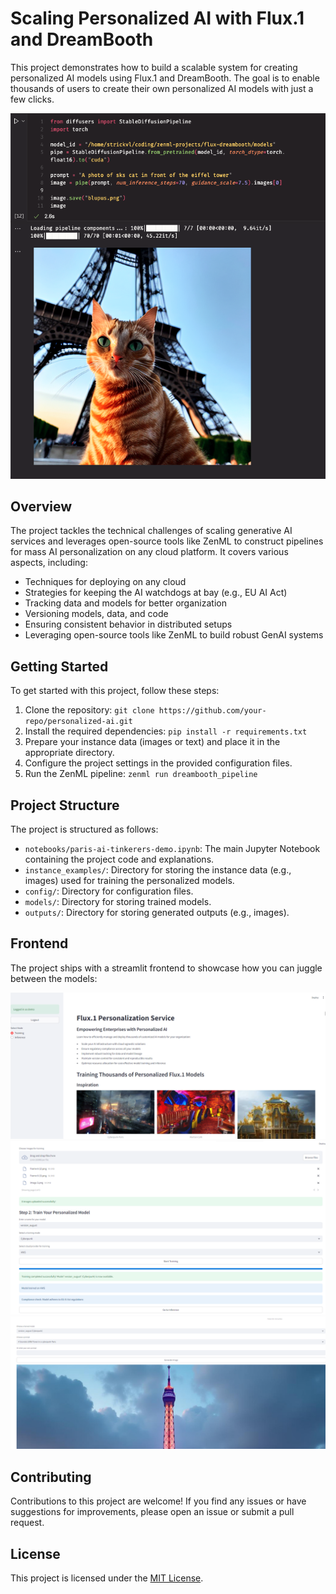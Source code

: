 # Scaling Personalized AI with Flux.1 and DreamBooth

This project demonstrates how to build a scalable system for creating
personalized AI models using Flux.1 and DreamBooth. The goal is to enable
thousands of users to create their own personalized AI models with just a few
clicks.

![](assets/blupus-demo.png)


## Overview

The project tackles the technical challenges of scaling generative AI services and leverages open-source tools like ZenML to construct pipelines for mass AI personalization on any cloud platform. It covers various aspects, including:

- Techniques for deploying on any cloud
- Strategies for keeping the AI watchdogs at bay (e.g., EU AI Act)
- Tracking data and models for better organization
- Versioning models, data, and code
- Ensuring consistent behavior in distributed setups
- Leveraging open-source tools like ZenML to build robust GenAI systems

## Getting Started

To get started with this project, follow these steps:

1. Clone the repository: `git clone https://github.com/your-repo/personalized-ai.git`
2. Install the required dependencies: `pip install -r requirements.txt`
3. Prepare your instance data (images or text) and place it in the appropriate directory.
4. Configure the project settings in the provided configuration files.
5. Run the ZenML pipeline: `zenml run dreambooth_pipeline`

## Project Structure

The project is structured as follows:

- `notebooks/paris-ai-tinkerers-demo.ipynb`: The main Jupyter Notebook containing the project code and explanations.
- `instance_examples/`: Directory for storing the instance data (e.g., images) used for training the personalized models.
- `config/`: Directory for configuration files.
- `models/`: Directory for storing trained models.
- `outputs/`: Directory for storing generated outputs (e.g., images).

## Frontend

The project ships with a streamlit frontend to showcase how you can juggle between the models:

![](assets/app_screenshot_1.png)
![](assets/app_screenshot_2.png)
![](assets/app_screenshot_3.png)

## Contributing

Contributions to this project are welcome! If you find any issues or have suggestions for improvements, please open an issue or submit a pull request.

## License

This project is licensed under the [MIT License](LICENSE).

